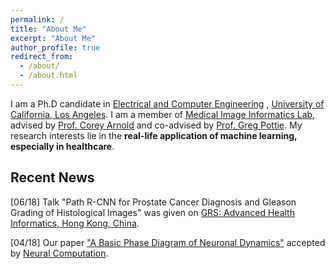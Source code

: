 ```yaml
---
permalink: /
title: "About Me"
excerpt: "About Me"
author_profile: true
redirect_from: 
  - /about/
  - /about.html
---
```


I am a Ph.D candidate in [Electrical and Computer Engineering](https://www.ee.ucla.edu/) 
, [University of California, Los Angeles](http://www.ucla.edu/). I am a member of
 [Medical Image Informatics Lab](https://www.mii.ucla.edu/), advised by [Prof. Corey Arnold](https://www.mii.ucla.edu/people/cwarnold/)
 and co-advised by [Prof. Greg Pottie](http://www.seas.ucla.edu/~pottie/). My research interests lie in the
 __real-life application of machine learning, especially in healthcare__.

## Recent News
[06/18] Talk "Path R-CNN for Prostate Cancer Diagnosis and Gleason Grading of Histological Images" was given on [GRS: Advanced Health Informatics, Hong Kong, China](https://www.grc.org/advanced-health-informatics-grs-conference/2018/).

[04/18] Our paper ["A Basic Phase Diagram of Neuronal Dynamics"](https://www.mitpressjournals.org/doi/abs/10.1162/neco_a_01103)
 accepted by [Neural Computation](https://www.mitpressjournals.org/loi/neco).